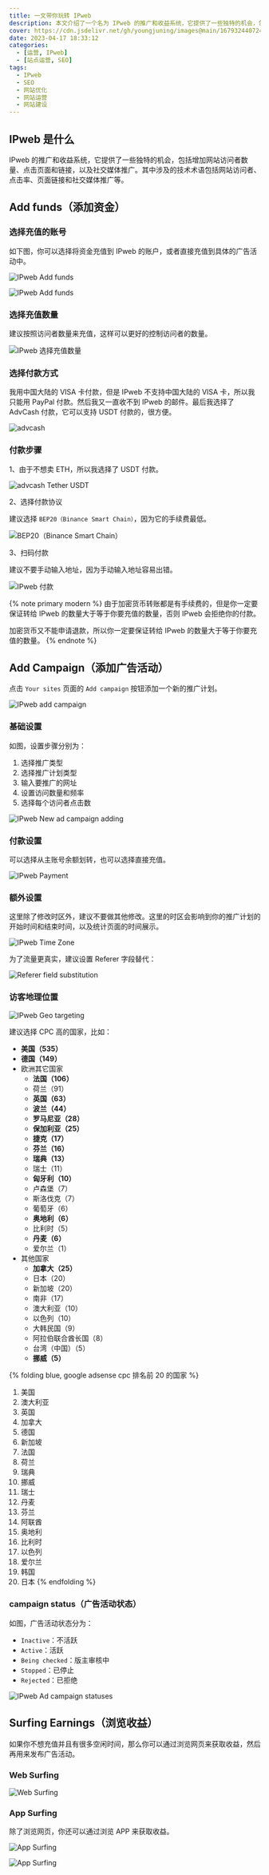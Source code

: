 ```yaml
---
title: 一文带你玩转 IPweb
description: 本文介绍了一个名为 IPweb 的推广和收益系统，它提供了一些独特的机会，包括增加网站访问者数量、点击页面和链接，以及社交媒体推广。其中涉及的技术术语包括网站访问者、点击率、页面链接和社交媒体推广等。
cover: https://cdn.jsdelivr.net/gh/youngjuning/images@main/1679324407241.png
date: 2023-04-17 18:33:12
categories:
  - [运营, IPweb]
  - [站点运营, SEO]
tags:
  - IPweb
  - SEO
  - 网站优化
  - 网站运营
  - 网站建设
---
```


<ins class="adsbygoogle" style="display:block; text-align:center;"  data-ad-layout="in-article" data-ad-format="fluid" data-ad-client="ca-pub-7962287588031867" data-ad-slot="2542544532"></ins><script> (adsbygoogle = window.adsbygoogle || []).push({});</script>

## IPweb 是什么

IPweb 的推广和收益系统，它提供了一些独特的机会，包括增加网站访问者数量、点击页面和链接，以及社交媒体推广。其中涉及的技术术语包括网站访问者、点击率、页面链接和社交媒体推广等。

## Add funds（添加资金）

### 选择充值的账号

如下图，你可以选择将资金充值到 IPweb 的账户，或者直接充值到具体的广告活动中。

![IPweb Add funds](https://cdn.jsdelivr.net/gh/youngjuning/images@main/1681731509129.png)

![IPweb Add funds](https://cdn.jsdelivr.net/gh/youngjuning/images@main/1681731536256.png)

### 选择充值数量

建议按照访问者数量来充值，这样可以更好的控制访问者的数量。

![IPweb 选择充值数量](https://cdn.jsdelivr.net/gh/youngjuning/images@main/1681731713484.png)

### 选择付款方式

我用中国大陆的 VISA 卡付款，但是 IPweb 不支持中国大陆的 VISA 卡，所以我只能用 PayPal 付款。然后我又一直收不到 IPweb 的邮件。最后我选择了 AdvCash 付款，它可以支持 USDT 付款的，很方便。

![advcash](https://cdn.jsdelivr.net/gh/youngjuning/images@main/1681731844004.png)

### 付款步骤

1、由于不想卖 ETH，所以我选择了 USDT 付款。

![advcash Tether USDT](https://cdn.jsdelivr.net/gh/youngjuning/images@main/1681731924193.png)

2、选择付款协议

建议选择 `BEP20（Binance Smart Chain）`，因为它的手续费最低。

![BEP20（Binance Smart Chain）](https://cdn.jsdelivr.net/gh/youngjuning/images@main/1681732056149.png)

3、扫码付款

建议不要手动输入地址，因为手动输入地址容易出错。

![IPweb 付款](https://cdn.jsdelivr.net/gh/youngjuning/images@main/1681732164881.png)

{% note primary modern %}
由于加密货币转账都是有手续费的，但是你一定要保证转给 IPweb 的数量大于等于你要充值的数量，否则 IPweb 会拒绝你的付款。

加密货币又不能申请退款，所以你一定要保证转给 IPweb 的数量大于等于你要充值的数量。
{% endnote %}

## Add Campaign（添加广告活动）

点击 `Your sites` 页面的 `Add campaign` 按钮添加一个新的推广计划。

![IPweb add campaign](https://cdn.jsdelivr.net/gh/youngjuning/images@main/1681728755193.png)

### 基础设置

如图，设置步骤分别为：

1. 选择推广类型
2. 选择推广计划类型
3. 输入要推广的网址
4. 设置访问数量和频率
5. 选择每个访问者点击数

![IPweb New ad campaign adding](https://cdn.jsdelivr.net/gh/youngjuning/images@main/1681730014404.png)

### 付款设置

可以选择从主账号余额划转，也可以选择直接充值。

![IPweb Payment](https://cdn.jsdelivr.net/gh/youngjuning/images@main/1681730752183.png)

### 额外设置

这里除了修改时区外，建议不要做其他修改。这里的时区会影响到你的推广计划的开始时间和结束时间，以及统计页面的时间展示。

![IPweb Time Zone](https://cdn.jsdelivr.net/gh/youngjuning/images@main/1681730858632.png)

为了流量更真实，建议设置 Referer 字段替代：

![Referer field substitution](https://cdn.jsdelivr.net/gh/youngjuning/images@main/1681746832071.png)

### 访客地理位置

![IPweb Geo targeting](https://cdn.jsdelivr.net/gh/youngjuning/images@main/1681731094683.png)

建议选择 CPC 高的国家，比如：

- **美国（535）**
- **德国（149）**
- 欧洲其它国家
  - **法国（106）**
  - 荷兰（91）
  - **英国（63）**
  - **波兰（44）**
  - **罗马尼亚（28）**
  - **保加利亚（25）**
  - **捷克（17）**
  - **芬兰（16）**
  - **瑞典（13）**
  - 瑞士（11）
  - **匈牙利（10）**
  - 卢森堡（7）
  - 斯洛伐克（7）
  - 葡萄牙（6）
  - **奥地利（6）**
  - 比利时（5）
  - **丹麦（6）**
  - 爱尔兰（1）
- 其他国家
  - **加拿大（25）**
  - 日本（20）
  - 新加坡（20）
  - 南非（17）
  - 澳大利亚（10）
  - 以色列（10）
  - 大韩民国（9）
  - 阿拉伯联合酋长国（8）
  - 台湾（中国）（5）
  - **挪威（5）**

{% folding blue, google adsense cpc 排名前 20 的国家 %}
1. 美国
1. 澳大利亚
1. 英国
1. 加拿大
1. 德国
1. 新加坡
1. 法国
1. 荷兰
1. 瑞典
1. 挪威
1. 瑞士
1. 丹麦
1. 芬兰
1. 阿联酋
1. 奥地利
1. 比利时
1. 以色列
1. 爱尔兰
1. 韩国
1. 日本
{% endfolding %}

### campaign status（广告活动状态）

如图，广告活动状态分为：

- `Inactive`：不活跃
- `Active`：活跃
- `Being checked`：版主审核中
-  `Stopped`：已停止
- `Rejected`：已拒绝

![IPweb Ad campaign statuses](https://cdn.jsdelivr.net/gh/youngjuning/images@main/1681731261393.png)

## Surfing Earnings（浏览收益）

如果你不想充值并且有很多空闲时间，那么你可以通过浏览网页来获取收益，然后再用来发布广告活动。

### Web Surfing

![Web Surfing](https://cdn.jsdelivr.net/gh/youngjuning/images@main/1681745700515.png)

### App Surfing

除了浏览网页，你还可以通过浏览 APP 来获取收益。

![App Surfing](https://cdn.jsdelivr.net/gh/youngjuning/images@main/1681745939447.png)

![App Surfing](https://cdn.jsdelivr.net/gh/youngjuning/images@main/1681746084243.png)
